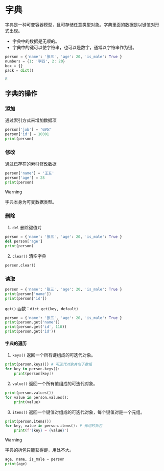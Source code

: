# 字典

字典是一种可变容器模型，且可存储任意类型对象。字典里面的数据是以键值对形式出现。

* 字典中的数据是无顺的。
* 字典中的键可以使字符串，也可以是数字，通常以字符串作为键。

```python
person = {'name': '张三', 'age': 20, 'is_male': True }
numbers = {1: '李四', 2: 20}
box = {}
pack = dict()
```

<img src="https://s1.ax1x.com/2023/02/26/pppgEgH.jpg" style="zoom:45%;" />

## 字典的操作

### 添加

通过索引方式来增加数据项

```python
person['job'] = '码农'
person['id'] = 10001
print(person)
```

### 修改

通过已存在的索引修改数据

```python
person['name'] = '王五'
person['age'] = 28
print(person)
```

> [!warning]
>
> 字典本身为可变数据类型。

### 删除

1. `del` 删除键值对

```python
person = {'name': '张三', 'age': 20, 'is_male': True }
del person['age']
print(person)
```

2. `clear()` 清空字典

```python
person.clear()
```

### 读取

```python
person = {'name': '张三', 'age': 20, 'is_male': True }
print(person['name'])
print(person['id'])
```

`get()` 函数：`dict.get(key, default)`

```python
person = {'name': '张三', 'age': 20, 'is_male': True }
print(person.get('name'))
print(person.get('id', 110))
print(person.get('id'))
```

#### 字典的遍历

1. `keys()` 返回一个所有键组成的可迭代对象。

```python
print(person.keys()) # 可迭代对象类似于数组
for key in person.keys():
    print(person[key])
```

2. `value()` 返回一个所有值组成的可迭代对象。

```python
print(person.values())
for value in person.values():
    print(value)
```

3. `items()` 返回一个键值对组成的可迭代对象，每个键值对是一个元组。

```python
print(person.items())
for key, value in person.items(): # 元组的拆包
  	print(f'{key} = {value}')
```

> [!warning]
>
> 字典的拆包只能获得键，用处不大。
>
> ```python
> age, name, is_male = person
> print(age)
> ```





